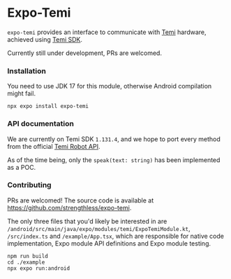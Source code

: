 # Expo-Temi
`expo-temi` provides an interface to communicate with [Temi](https://www.robotemi.com/robots/) hardware, achieved using [Temi SDK](https://github.com/robotemi/sdk).

Currently still under development, PRs are welcomed.

### Installation
You need to use JDK 17 for this module, otherwise Android compilation might fail.
```
npx expo install expo-temi
```

### API documentation
We are currently on Temi SDK `1.131.4`, and we hope to port every method from the official [Temi Robot API](https://github.com/robotemi/sdk/wiki).

As of the time being, only the `speak(text: string)` has been implemented as a POC.
### Contributing
PRs are welcomed! The source code is available at https://github.com/strengthless/expo-temi.

The only three files that you'd likely be interested in are `/android/src/main/java/expo/modules/temi/ExpoTemiModule.kt`, `/src/index.ts` and `/example/App.tsx`, which are responsible for native code implementation, Expo module API definitions and Expo module testing.
```
npm run build
cd ./example
npx expo run:android
```